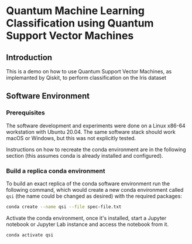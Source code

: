 # Quantum Machine Learning Classification using Quantum Support Vector Machines

## Introduction

This is a demo on how to use Quantum Support Vector Machines, as implemanted by Qiskit, to perform classification on the Iris dataset

## Software Environment

### Prerequisites

The software development and experiments were done on a Linux x86-64 workstation with Ubuntu 20.04. The same software stack should work macOS or Windows, but this was not explicitly tested.

Instructions on how to recreate the conda environment are in the following section (this assumes conda is already installed and configured).

### Build a replica conda environment

To build an exact replica of the conda software environment run the following command, which would create a new conda environment called `qsi` (the name could be changed as desired) with the required packages:

```bash
conda create --name qsi --file spec-file.txt
```

Activate the conda environment, once it's installed, start a Jupyter notebook or Jupyter Lab instance and access the notebook from it.

```bash
conda activate qsi
```
